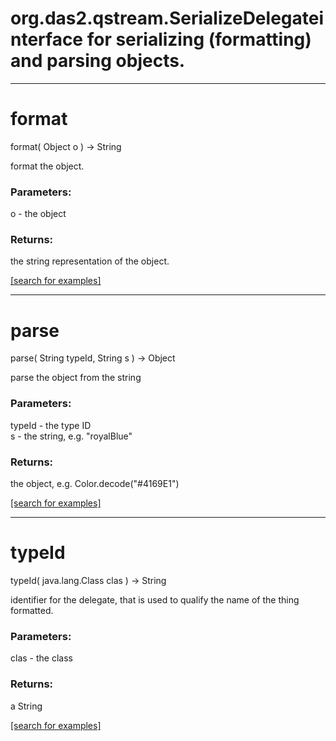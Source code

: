 # org.das2.qstream.SerializeDelegateinterface for serializing (formatting) and parsing objects.
***
<a name="format"></a>
# format
format( Object o ) &rarr; String

format the object.

### Parameters:
o - the object

### Returns:
the string representation of the object.

<a href="https://github.com/autoplot/dev/search?q=format&unscoped_q=format">[search for examples]</a>

***
<a name="parse"></a>
# parse
parse( String typeId, String s ) &rarr; Object

parse the object from the string

### Parameters:
typeId - the type ID
<br>s - the string, e.g. "royalBlue"

### Returns:
the object, e.g. Color.decode("#4169E1")

<a href="https://github.com/autoplot/dev/search?q=parse&unscoped_q=parse">[search for examples]</a>

***
<a name="typeId"></a>
# typeId
typeId( java.lang.Class clas ) &rarr; String

identifier for the delegate, that is used to qualify the name of the thing formatted.

### Parameters:
clas - the class

### Returns:
a String


<a href="https://github.com/autoplot/dev/search?q=typeId&unscoped_q=typeId">[search for examples]</a>

